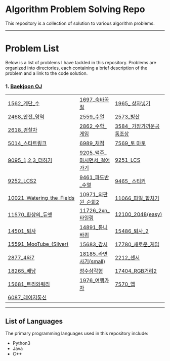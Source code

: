 # Algorithm Problem Solving Repo
This repository is a collection of solution to various algorithm problems.

---
# Problem List
Below is a list of problems I have tackled in this repository. Problems are organized into directories, each containing a brief description of the problem and a link to the code solution.
### 1. [Baekjoon OJ](<https://www.acmicpc.net/>)

| | | |
|---|---|---|
|[1562_계단_수](./Baekjoon_oj/solution/1562_계단_수.md)|[1697_숨바꼭질](./Baekjoon_oj/solution/1697_숨바꼭질.md)|[1965_ 상자넣기](./Baekjoon_oj/solution/1965_상자넣기.md)|
|[2468_안전_영역](./Baekjoon_oj/solution/2468_안전_영역.md)|[2559_수열](./Baekjoon_oj/solution/2559_수열.md)|[2573_빙산](./Baekjoon_oj/solution/2573_빙산.md)|
|[2618_경찰차](./Baekjoon_oj/solution/2618_경찰차.md)|[2862_수학_게임](./Baekjoon_oj/solution/2862_수학_게임.md)|[3584_ 가장가까운공통조상](./Baekjoon_oj/solution/3584_가장가까운공통조상.md)|
|[5014_스타트링크](./Baekjoon_oj/solution/5014_스타트링크.md)|[6989_채점](./Baekjoon_oj/solution/6989_채점.md)|[7569_토 마토](./Baekjoon_oj/solution/7569_토마토.md)|
|[9095_1,2,3_더하기](./Baekjoon_oj/solution/9095_1,2,3_더하기.md)|[9205_맥주_마시면서_걸어가기](./Baekjoon_oj/solution/9205_맥주_마시면서_걸어가기.md)|[9251_LCS](./Baekjoon_oj/solution/9251_LCS.md)|
|[9252_LCS2](./Baekjoon_oj/solution/9252_LCS2.md)|[9461_파도반_수열](./Baekjoon_oj/solution/9461_파도반_수열.md)|[9465_ 스티커](./Baekjoon_oj/solution/9465_스티커.md)|
|[10021_Watering_the_Fields](./Baekjoon_oj/solution/10021_Watering_the_Fields.md)|[10971_외판원_순회2](./Baekjoon_oj/solution/10971_외판원_순회2.md)|[11066_파일_합치기](./Baekjoon_oj/solution/11066_파일_합치기.md)|
|[11570_환상의_듀엣](./Baekjoon_oj/solution/11570_환상의_듀엣.md)|[11726_2xn_타일링](./Baekjoon_oj/solution/11726_2xn_타일링.md)|[12100_2048(easy)](./Baekjoon_oj/solution/12100_2048(easy).md)|
|[14501_퇴사](./Baekjoon_oj/solution/14501_퇴사.md)|[14891_톱니바퀴](./Baekjoon_oj/solution/14891_톱니바퀴.md)|[15486_퇴사_2](./Baekjoon_oj/solution/15486_퇴사_2.md)|
|[15591_MooTube_(Silver)](./Baekjoon_oj/solution/15591_MooTube_(Silver).md)|[15683_감시](./Baekjoon_oj/solution/15683_감시.md)|[17780_새로운_게임](./Baekjoon_oj/solution/17780_새로운_게임.md)|
|[2877_4와7](./Baekjoon_oj/solution/2877_4와7.md)|[18185_라면사기(small)](https://velog.io/@gynhyunkim/%EB%B0%B1%EC%A4%80Python3-18185-%EB%9D%BC%EB%A9%B4-%EC%82%AC%EA%B8%B0-small)|[2212_센서](https://velog.io/@gynhyunkim/%EB%B0%B1%EC%A4%80Python3-2212%EB%B2%88-%EC%84%BC%EC%84%9C)|
|[18265_배낭](https://velog.io/@gynhyunkim/%EB%B0%B1%EC%A4%80Python3-12865%EB%B2%88-%EB%B0%B0%EB%82%AD)|[정수삼각형](https://velog.io/@gynhyunkim/%ED%94%84%EB%A1%9C%EA%B7%B8%EB%9E%98%EB%A8%B8%EC%8A%A4Java-%EC%A0%95%EC%88%98-%EC%82%BC%EA%B0%81%ED%98%95-%ED%92%80%EC%9D%B4)|[17404_RGB거리2](https://velog.io/@gynhyunkim/%EB%B0%B1%EC%A4%80Python3-17404-RGB%EA%B1%B0%EB%A6%AC2)|
|[15681_트리와쿼리](https://velog.io/@gynhyunkim/%EB%B0%B1%EC%A4%80Pyton3-15681-%ED%8A%B8%EB%A6%AC%EC%99%80-%EC%BF%BC%EB%A6%AC)|[1976_여행가자](https://velog.io/@gynhyunkim/%EB%B0%B1%EC%A4%80Python3-1976-%EC%97%AC%ED%96%89-%EA%B0%80%EC%9E%90)|[7570_앱](https://velog.io/@gynhyunkim/%EB%B0%B1%EC%A4%80Python3-7579-%EC%95%B1)|
|[6087_레이저통신](https://velog.io/@gynhyunkim/%EB%B0%B1%EC%A4%80Python3-6087%EB%B2%88-%EB%A0%88%EC%9D%B4%EC%A0%80-%ED%86%B5%EC%8B%A0)|||
---
## List of Languages
The primary programming languages used in this repository include:
- Python3 
- Java 
- C++
